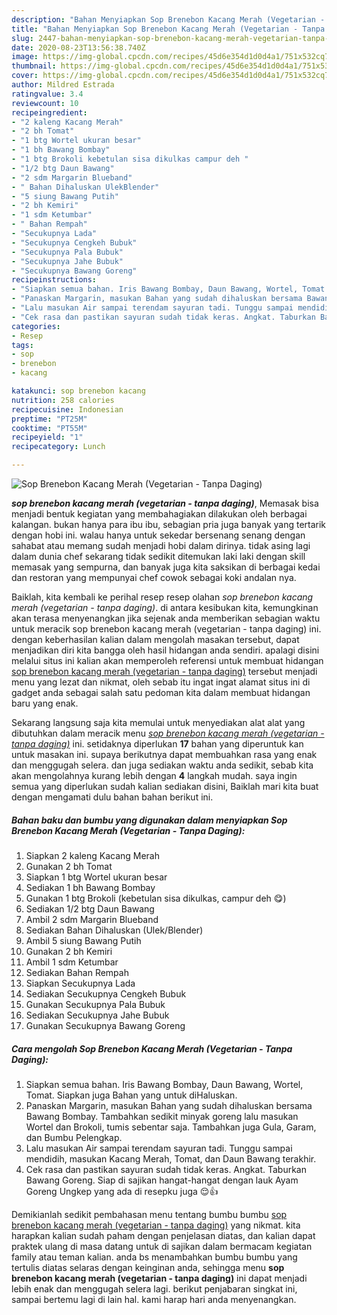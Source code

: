 ```yaml
---
description: "Bahan Menyiapkan Sop Brenebon Kacang Merah (Vegetarian - Tanpa Daging) yang Enak Banget"
title: "Bahan Menyiapkan Sop Brenebon Kacang Merah (Vegetarian - Tanpa Daging) yang Enak Banget"
slug: 2447-bahan-menyiapkan-sop-brenebon-kacang-merah-vegetarian-tanpa-daging-yang-enak-banget
date: 2020-08-23T13:56:38.740Z
image: https://img-global.cpcdn.com/recipes/45d6e354d1d0d4a1/751x532cq70/sop-brenebon-kacang-merah-vegetarian-tanpa-daging-foto-resep-utama.jpg
thumbnail: https://img-global.cpcdn.com/recipes/45d6e354d1d0d4a1/751x532cq70/sop-brenebon-kacang-merah-vegetarian-tanpa-daging-foto-resep-utama.jpg
cover: https://img-global.cpcdn.com/recipes/45d6e354d1d0d4a1/751x532cq70/sop-brenebon-kacang-merah-vegetarian-tanpa-daging-foto-resep-utama.jpg
author: Mildred Estrada
ratingvalue: 3.4
reviewcount: 10
recipeingredient:
- "2 kaleng Kacang Merah"
- "2 bh Tomat"
- "1 btg Wortel ukuran besar"
- "1 bh Bawang Bombay"
- "1 btg Brokoli kebetulan sisa dikulkas campur deh "
- "1/2 btg Daun Bawang"
- "2 sdm Margarin Blueband"
- " Bahan Dihaluskan UlekBlender"
- "5 siung Bawang Putih"
- "2 bh Kemiri"
- "1 sdm Ketumbar"
- " Bahan Rempah"
- "Secukupnya Lada"
- "Secukupnya Cengkeh Bubuk"
- "Secukupnya Pala Bubuk"
- "Secukupnya Jahe Bubuk"
- "Secukupnya Bawang Goreng"
recipeinstructions:
- "Siapkan semua bahan. Iris Bawang Bombay, Daun Bawang, Wortel, Tomat. Siapkan juga Bahan yang untuk diHaluskan."
- "Panaskan Margarin, masukan Bahan yang sudah dihaluskan bersama Bawang Bombay. Tambahkan sedikit minyak goreng lalu masukan Wortel dan Brokoli, tumis sebentar saja. Tambahkan juga Gula, Garam, dan Bumbu Pelengkap."
- "Lalu masukan Air sampai terendam sayuran tadi. Tunggu sampai mendidih, masukan Kacang Merah, Tomat, dan Daun Bawang terakhir."
- "Cek rasa dan pastikan sayuran sudah tidak keras. Angkat. Taburkan Bawang Goreng. Siap di sajikan hangat-hangat dengan lauk Ayam Goreng Ungkep yang ada di resepku juga 😌👍"
categories:
- Resep
tags:
- sop
- brenebon
- kacang

katakunci: sop brenebon kacang 
nutrition: 258 calories
recipecuisine: Indonesian
preptime: "PT25M"
cooktime: "PT55M"
recipeyield: "1"
recipecategory: Lunch

---
```



![Sop Brenebon Kacang Merah (Vegetarian - Tanpa Daging)](https://img-global.cpcdn.com/recipes/45d6e354d1d0d4a1/751x532cq70/sop-brenebon-kacang-merah-vegetarian-tanpa-daging-foto-resep-utama.jpg)

<b><i>sop brenebon kacang merah (vegetarian - tanpa daging)</i></b>, Memasak bisa menjadi bentuk kegiatan yang membahagiakan dilakukan oleh berbagai kalangan. bukan hanya para ibu ibu, sebagian pria juga banyak yang tertarik dengan hobi ini. walau hanya untuk sekedar bersenang senang dengan sahabat atau memang sudah menjadi hobi dalam dirinya. tidak asing lagi dalam dunia chef sekarang tidak sedikit ditemukan laki laki dengan skill memasak yang sempurna, dan banyak juga kita saksikan di berbagai kedai dan restoran yang mempunyai chef cowok sebagai koki andalan nya.

Baiklah, kita kembali ke perihal resep resep olahan <i>sop brenebon kacang merah (vegetarian - tanpa daging)</i>. di antara kesibukan kita, kemungkinan akan terasa menyenangkan jika sejenak anda memberikan sebagian waktu untuk meracik sop brenebon kacang merah (vegetarian - tanpa daging) ini. dengan keberhasilan kalian dalam mengolah masakan tersebut, dapat menjadikan diri kita bangga oleh hasil hidangan anda sendiri. apalagi disini melalui situs ini kalian akan memperoleh referensi untuk membuat hidangan <u>sop brenebon kacang merah (vegetarian - tanpa daging)</u> tersebut menjadi menu yang lezat dan nikmat, oleh sebab itu ingat ingat alamat situs ini di gadget anda sebagai salah satu pedoman kita dalam membuat hidangan baru yang enak.




Sekarang langsung saja kita memulai untuk menyediakan alat alat yang dibutuhkan dalam meracik menu <u><i>sop brenebon kacang merah (vegetarian - tanpa daging)</i></u> ini. setidaknya diperlukan <b>17</b> bahan yang diperuntuk kan untuk masakan ini. supaya berikutnya dapat membuahkan rasa yang enak dan menggugah selera. dan juga sediakan waktu anda sedikit, sebab kita akan mengolahnya kurang lebih dengan <b>4</b> langkah mudah. saya ingin semua yang diperlukan sudah kalian sediakan disini, Baiklah mari kita buat dengan mengamati dulu bahan bahan berikut ini.

<!--inarticleads1-->

##### Bahan baku dan bumbu yang digunakan dalam menyiapkan Sop Brenebon Kacang Merah (Vegetarian - Tanpa Daging):

1. Siapkan 2 kaleng Kacang Merah
1. Gunakan 2 bh Tomat
1. Siapkan 1 btg Wortel ukuran besar
1. Sediakan 1 bh Bawang Bombay
1. Gunakan 1 btg Brokoli (kebetulan sisa dikulkas, campur deh 😋)
1. Sediakan 1/2 btg Daun Bawang
1. Ambil 2 sdm Margarin Blueband
1. Sediakan  Bahan Dihaluskan (Ulek/Blender)
1. Ambil 5 siung Bawang Putih
1. Gunakan 2 bh Kemiri
1. Ambil 1 sdm Ketumbar
1. Sediakan  Bahan Rempah
1. Siapkan Secukupnya Lada
1. Sediakan Secukupnya Cengkeh Bubuk
1. Gunakan Secukupnya Pala Bubuk
1. Sediakan Secukupnya Jahe Bubuk
1. Gunakan Secukupnya Bawang Goreng




<!--inarticleads2-->

##### Cara mengolah Sop Brenebon Kacang Merah (Vegetarian - Tanpa Daging):

1. Siapkan semua bahan. Iris Bawang Bombay, Daun Bawang, Wortel, Tomat. Siapkan juga Bahan yang untuk diHaluskan.
1. Panaskan Margarin, masukan Bahan yang sudah dihaluskan bersama Bawang Bombay. Tambahkan sedikit minyak goreng lalu masukan Wortel dan Brokoli, tumis sebentar saja. Tambahkan juga Gula, Garam, dan Bumbu Pelengkap.
1. Lalu masukan Air sampai terendam sayuran tadi. Tunggu sampai mendidih, masukan Kacang Merah, Tomat, dan Daun Bawang terakhir.
1. Cek rasa dan pastikan sayuran sudah tidak keras. Angkat. Taburkan Bawang Goreng. Siap di sajikan hangat-hangat dengan lauk Ayam Goreng Ungkep yang ada di resepku juga 😌👍




Demikianlah sedikit pembahasan menu tentang bumbu bumbu <u>sop brenebon kacang merah (vegetarian - tanpa daging)</u> yang nikmat. kita harapkan kalian sudah paham dengan penjelasan diatas, dan kalian dapat praktek ulang di masa datang untuk di sajikan dalam bermacam kegiatan family atau teman kalian. anda bs menambahkan bumbu bumbu yang tertulis diatas selaras dengan keinginan anda, sehingga menu <b>sop brenebon kacang merah (vegetarian - tanpa daging)</b> ini dapat menjadi lebih enak dan menggugah selera lagi. berikut penjabaran singkat ini, sampai bertemu lagi di lain hal. kami harap hari anda menyenangkan.

